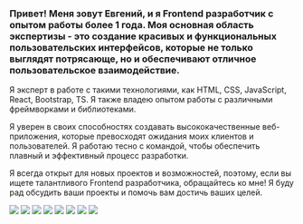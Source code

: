 ### Привет! Меня зовут Евгений, и я Frontend разработчик с опытом работы более 1 года. Моя основная область экспертизы - это создание красивых и функциональных пользовательских интерфейсов, которые не только выглядят потрясающе, но и обеспечивают отличное пользовательское взаимодействие.

Я эксперт в работе с такими технологиями, как HTML, CSS, JavaScript, React, Bootstrap, TS. Я также владею опытом работы с различными фреймворками и библиотеками.

Я уверен в своих способностях создавать высококачественные веб-приложения, которые превосходят ожидания моих клиентов и пользователей. Я работаю тесно с командой, чтобы обеспечить плавный и эффективный процесс разработки.

Я всегда открыт для новых проектов и возможностей, поэтому, если вы ищете талантливого Frontend разработчика, обращайтесь ко мне! Я буду рад обсудить ваши проекты и помочь вам достичь ваших целей. 
<div>
<img src="https://img.shields.io/badge/-HTML-<#808080>"/> <img src="https://img.shields.io/badge/-CSS-<#808080>"/> <img src="https://img.shields.io/badge/-JS-<#808080>"/> <img src="https://img.shields.io/badge/-TS-<#808080>"/> <img src="https://img.shields.io/badge/-React-<#808080>"/> <img src="https://img.shields.io/badge/-Git-<#808080>"/> <img src="https://img.shields.io/badge/-Bootstrap-<#808080>"/> <img src="https://img.shields.io/badge/-Redux-<#808080>"/>

</div>
